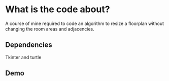 # What is the code about?

A course of mine required to code an algorithm to resize a floorplan without changing the room areas and adjacencies.

## Dependencies
Tkinter and turtle

## Demo

